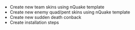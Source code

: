 - Create new team skins using nQuake template
- Create new enemy quad/pent skins using nQuake template
- Create new sudden death conback
- Create installation steps
